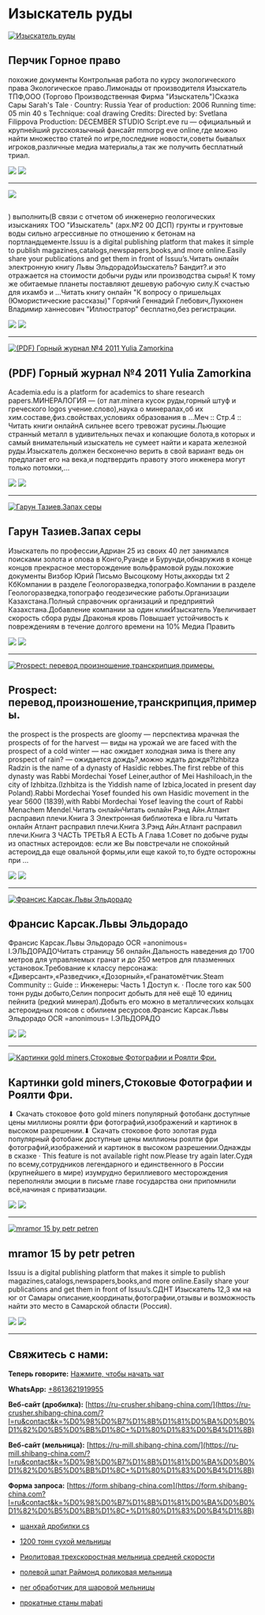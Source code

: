 # Изыскатель руды

<a href="https://swt.shibang-china.com/?l=ru&img&k=%D0%98%D0%B7%D1%8B%D1%81%D0%BA%D0%B0%D1%82%D0%B5%D0%BB%D1%8C+%D1%80%D1%83%D0%B4%D1%8B" target="_blank">![Изыскатель руды](http://static.shibang-china.com/all-800x300/456.jpg)</a>

## Перчик Горное право
похожие документы Контрольная работа по курсу экологического права Экологическое право.Лимонады от производителя Изыскатель ТПФ,ООО (Торгово Производственная Фирма &quot;Изыскатель&quot;)Сказка Сары Sarah's Tale&nbsp;&#0183;&#32;Country: Russia Year of production: 2006 Running time: 05 min 40 s Technique: coal drawing Credits: Directed by: Svetlana Filippova Production: DECEMBER STUDIO Script.eve ru — официальный и крупнейший русскоязычный фансайт mmorpg eve online,где можно найти множество статей по игре,последние новости,советы бывалых игроков,различные медиа материалы,а так же получить бесплатный триал.


<a href="https://whatsapp.shibangsoft.com/WhatsApp.php" target="_blank" title="WhatsApp">![](http://static.shibang-china.com/icon/whatsapp.png)</a> <a href="https://swt.shibang-china.com/?l=ru&icon&k=%D0%98%D0%B7%D1%8B%D1%81%D0%BA%D0%B0%D1%82%D0%B5%D0%BB%D1%8C+%D1%80%D1%83%D0%B4%D1%8B" target="_blank">![](http://static.shibang-china.com/icon/chat-ru.png)</a>

---

<a href="https://swt.shibang-china.com/?l=ru&img&k=%D0%98%D0%B7%D1%8B%D1%81%D0%BA%D0%B0%D1%82%D0%B5%D0%BB%D1%8C+%D1%80%D1%83%D0%B4%D1%8B" target="_blank">![](http://static.shibang-china.com/all-800x300/689.jpg)</a>

## 
) выполнить(В связи с отчетом об инженерно геологических изысканиях ТОО &quot;Изыскатель&quot; (арх.№2 00 ДСП) грунты и грунтовые воды сильно агрессивные по отношению к бетонам на портландцементе.Issuu is a digital publishing platform that makes it simple to publish magazines,catalogs,newspapers,books,and more online.Easily share your publications and get them in front of Issuu’s.Читать онлайн электронную книгу Львы ЭльдорадоИзыскатель? Бандит?.и это отражается на стоимости добычи руды или производства сырья! К тому же обитаемые планеты поставляют дешевую рабочую силу.К счастью для ихамбэ и …Читать книгу онлайн &quot;К вопросу о пришельцах (Юмористические рассказы)&quot; Горячий Геннадий Глебович,Лукконен Владимир xаннесович &quot;Иллюстратор&quot; бесплатно,без регистрации.


<a href="https://whatsapp.shibangsoft.com/WhatsApp.php" target="_blank" title="WhatsApp">![](http://static.shibang-china.com/icon/whatsapp.png)</a> <a href="https://swt.shibang-china.com/?l=ru&icon&k=%D0%98%D0%B7%D1%8B%D1%81%D0%BA%D0%B0%D1%82%D0%B5%D0%BB%D1%8C+%D1%80%D1%83%D0%B4%D1%8B" target="_blank">![](http://static.shibang-china.com/icon/chat-ru.png)</a>

---

<a href="https://swt.shibang-china.com/?l=ru&img&k=%D0%98%D0%B7%D1%8B%D1%81%D0%BA%D0%B0%D1%82%D0%B5%D0%BB%D1%8C+%D1%80%D1%83%D0%B4%D1%8B" target="_blank">![(PDF) Горный журнал №4 2011 Yulia Zamorkina](http://static.shibang-china.com/all-800x300/563.jpg)</a>

## (PDF) Горный журнал №4 2011 Yulia Zamorkina
Academia.edu is a platform for academics to share research papers.МИНЕРАЛОГИЯ — (от лат.minera кусок руды,горный штуф и греческого logos учение.слово),наука о минералах,об их хим.составе,физ.свойствах,условиях образования в …Меч :: Стр.4 :: Читать книги онлайнА сильнее всего тревожат русины.Льющие странный металл в удивительных печах и копающие болота,в которых и самый внимательный изыскатель не сумеет найти и карата железной руды.Изыскатель должен бесконечно верить в свой вариант ведь он предлагает его на века,и подтвердить правоту этого инженера могут только потомки,…


<a href="https://whatsapp.shibangsoft.com/WhatsApp.php" target="_blank" title="WhatsApp">![](http://static.shibang-china.com/icon/whatsapp.png)</a> <a href="https://swt.shibang-china.com/?l=ru&icon&k=%D0%98%D0%B7%D1%8B%D1%81%D0%BA%D0%B0%D1%82%D0%B5%D0%BB%D1%8C+%D1%80%D1%83%D0%B4%D1%8B" target="_blank">![](http://static.shibang-china.com/icon/chat-ru.png)</a>

---

<a href="https://swt.shibang-china.com/?l=ru&img&k=%D0%98%D0%B7%D1%8B%D1%81%D0%BA%D0%B0%D1%82%D0%B5%D0%BB%D1%8C+%D1%80%D1%83%D0%B4%D1%8B" target="_blank">![Гарун Тазиев.Запах серы](http://static.shibang-china.com/all-800x300/488.jpg)</a>

## Гарун Тазиев.Запах серы
Изыскатель по профессии,Адриан 25 из своих 40 лет занимался поисками золота и олова в Конго,Руанде и Бурунди,обнаружив в конце концов прекрасное месторождение вольфрамовой руды.похожие документы Визбор Юрий Письмо Высоцкому Ноты,аккорды txt 2 КбКомпании в разделе Геологоразведка,топографо.Компании в разделе Геологоразведка,топографо геодезические работы.Организации Казахстана.Полный справочник организаций и предприятий Казахстана.Добавление компании за один кликИзыскатель Увеличивает скорость сбора руды Драконья кровь Повышает устойчивость к повреждениям в течение долгого времени на 10% Медиа Править


<a href="https://whatsapp.shibangsoft.com/WhatsApp.php" target="_blank" title="WhatsApp">![](http://static.shibang-china.com/icon/whatsapp.png)</a> <a href="https://swt.shibang-china.com/?l=ru&icon&k=%D0%98%D0%B7%D1%8B%D1%81%D0%BA%D0%B0%D1%82%D0%B5%D0%BB%D1%8C+%D1%80%D1%83%D0%B4%D1%8B" target="_blank">![](http://static.shibang-china.com/icon/chat-ru.png)</a>

---

<a href="https://swt.shibang-china.com/?l=ru&img&k=%D0%98%D0%B7%D1%8B%D1%81%D0%BA%D0%B0%D1%82%D0%B5%D0%BB%D1%8C+%D1%80%D1%83%D0%B4%D1%8B" target="_blank">![Prospect: перевод,произношение,транскрипция,примеры.](http://static.shibang-china.com/all-800x300/1272.jpg)</a>

## Prospect: перевод,произношение,транскрипция,примеры.
the prospect is the prospects are gloomy — перспектива мрачная the prospects of for the harvest — виды на урожай we are faced with the prospect of a cold winter — нас ожидает холодная зима is there any prospect of rain? — ожидается дождь?,можно ждать дождя?Izhbitza Radzin is the name of a dynasty of Hasidic rebbes.The first rebbe of this dynasty was Rabbi Mordechai Yosef Leiner,author of Mei Hashiloach,in the city of Izhbitza.(Izhbitza is the Yiddish name of Izbica,located in present day Poland).Rabbi Mordechai Yosef founded his own Hasidic movement in the year 5600 (1839),with Rabbi Mordechai Yosef leaving the court of Rabbi Menachem Mendel.Читать онлайнЧитать онлайн Рэнд Айн.Атлант расправил плечи.Книга 3 Электронная библиотека e libra.ru Читать онлайн Атлант расправил плечи.Книга 3.Рэнд Айн.Атлант расправил плечи.Книга 3 ЧАСТЬ ТРЕТЬЯ А ЕСТЬ А Глава 1.Совет по добыче руды из опастных астероидов: если же Вы повстречали не спокойный астероид,да еще овальной формы,или еще какой то,то будте осторожны при …


<a href="https://whatsapp.shibangsoft.com/WhatsApp.php" target="_blank" title="WhatsApp">![](http://static.shibang-china.com/icon/whatsapp.png)</a> <a href="https://swt.shibang-china.com/?l=ru&icon&k=%D0%98%D0%B7%D1%8B%D1%81%D0%BA%D0%B0%D1%82%D0%B5%D0%BB%D1%8C+%D1%80%D1%83%D0%B4%D1%8B" target="_blank">![](http://static.shibang-china.com/icon/chat-ru.png)</a>

---

<a href="https://swt.shibang-china.com/?l=ru&img&k=%D0%98%D0%B7%D1%8B%D1%81%D0%BA%D0%B0%D1%82%D0%B5%D0%BB%D1%8C+%D1%80%D1%83%D0%B4%D1%8B" target="_blank">![Франсис Карсак.Львы Эльдорадо](http://static.shibang-china.com/all-800x300/699.jpg)</a>

## Франсис Карсак.Львы Эльдорадо
Франсис Карсак.Львы Эльдорадо OCR =anonimous=  I.ЭЛЬДОРАДОЧитать страницу 56 онлайн.Дальность наведения до 1700 метров для управляемых гранат и до 250 метров для плазменных установок.Требование к классу персонажа: &#171;Диверсант&#187;,&#171;Разведчик&#187;,&#171;Дозорный&#187;,&#171;Гранатомётчик.Steam Community :: Guide :: Инженеры: Часть 1 Доступ к.&nbsp;&#0183;&#32;После того как 500 тонн руды добыто,Селин попросит добыть для неё ещё 10 единиц пейнита (редкий минерал).Добыть его можно в металлических кольцах астероидных поясов с обилием ресурсов.Франсис Карсак.Львы Эльдорадо OCR =anonimous=  I.ЭЛЬДОРАДО


<a href="https://whatsapp.shibangsoft.com/WhatsApp.php" target="_blank" title="WhatsApp">![](http://static.shibang-china.com/icon/whatsapp.png)</a> <a href="https://swt.shibang-china.com/?l=ru&icon&k=%D0%98%D0%B7%D1%8B%D1%81%D0%BA%D0%B0%D1%82%D0%B5%D0%BB%D1%8C+%D1%80%D1%83%D0%B4%D1%8B" target="_blank">![](http://static.shibang-china.com/icon/chat-ru.png)</a>

---

<a href="https://swt.shibang-china.com/?l=ru&img&k=%D0%98%D0%B7%D1%8B%D1%81%D0%BA%D0%B0%D1%82%D0%B5%D0%BB%D1%8C+%D1%80%D1%83%D0%B4%D1%8B" target="_blank">![Картинки gold miners,Стоковые Фотографии и Роялти Фри.](http://static.shibang-china.com/all-800x300/513.jpg)</a>

## Картинки gold miners,Стоковые Фотографии и Роялти Фри.
⬇ Скачать стоковое фото gold miners популярный фотобанк доступные цены миллионы роялти фри фотографий,изображений и картинок в высоком разрешении.⬇ Скачать стоковое фото золотая руда популярный фотобанк доступные цены миллионы роялти фри фотографий,изображений и картинок в высоком разрешении.Однажды в сказке&nbsp;&#0183;&#32;This feature is not available right now.Please try again later.Судя по всему,сотрудников легендарного и единственного в России (крупнейшего в мире) изумрудно бериллиевого месторождения переполняли эмоции в письме главе государства они припомнили всё,начиная с приватизации.


<a href="https://whatsapp.shibangsoft.com/WhatsApp.php" target="_blank" title="WhatsApp">![](http://static.shibang-china.com/icon/whatsapp.png)</a> <a href="https://swt.shibang-china.com/?l=ru&icon&k=%D0%98%D0%B7%D1%8B%D1%81%D0%BA%D0%B0%D1%82%D0%B5%D0%BB%D1%8C+%D1%80%D1%83%D0%B4%D1%8B" target="_blank">![](http://static.shibang-china.com/icon/chat-ru.png)</a>

---

<a href="https://swt.shibang-china.com/?l=ru&img&k=%D0%98%D0%B7%D1%8B%D1%81%D0%BA%D0%B0%D1%82%D0%B5%D0%BB%D1%8C+%D1%80%D1%83%D0%B4%D1%8B" target="_blank">![mramor 15 by petr petren](http://static.shibang-china.com/all-800x300/1155.jpg)</a>

## mramor 15 by petr petren
Issuu is a digital publishing platform that makes it simple to publish magazines,catalogs,newspapers,books,and more online.Easily share your publications and get them in front of Issuu’s.СДНТ Изыскатель 12,3 км на юг от Самары описание,координаты,фотографии,отзывы и возможность найти это место в Самарской области (Россия).

<a href="https://whatsapp.shibangsoft.com/WhatsApp.php" target="_blank" title="WhatsApp">![](http://static.shibang-china.com/icon/whatsapp.png)</a> <a href="https://swt.shibang-china.com/?l=ru&icon&k=%D0%98%D0%B7%D1%8B%D1%81%D0%BA%D0%B0%D1%82%D0%B5%D0%BB%D1%8C+%D1%80%D1%83%D0%B4%D1%8B" target="_blank">![](http://static.shibang-china.com/icon/chat-ru.png)</a>

---
## Свяжитесь с нами:

**Теперь говорите:** [Нажмите, чтобы начать чат](https://swt.shibang-china.com?l=ru&contact&k=%D0%98%D0%B7%D1%8B%D1%81%D0%BA%D0%B0%D1%82%D0%B5%D0%BB%D1%8C+%D1%80%D1%83%D0%B4%D1%8B)

**WhatsApp:**  [+8613621919955](https://whatsapp.shibangsoft.com/WhatsApp.php)

**Веб-сайт (дробилка):** [https://ru-crusher.shibang-china.com/](https://ru-crusher.shibang-china.com/?l=ru&contact&k=%D0%98%D0%B7%D1%8B%D1%81%D0%BA%D0%B0%D1%82%D0%B5%D0%BB%D1%8C+%D1%80%D1%83%D0%B4%D1%8B)

**Веб-сайт (мельница):** [https://ru-mill.shibang-china.com/](https://ru-mill.shibang-china.com/?l=ru&contact&k=%D0%98%D0%B7%D1%8B%D1%81%D0%BA%D0%B0%D1%82%D0%B5%D0%BB%D1%8C+%D1%80%D1%83%D0%B4%D1%8B)

**Форма запроса:** [https://form.shibang-china.com](https://form.shibang-china.com?l=ru&contact&k=%D0%98%D0%B7%D1%8B%D1%81%D0%BA%D0%B0%D1%82%D0%B5%D0%BB%D1%8C+%D1%80%D1%83%D0%B4%D1%8B)

* [шанхай дробилки cs](../134/%D1%88%D0%B0%D0%BD%D1%85%D0%B0%D0%B9%20%D0%B4%D1%80%D0%BE%D0%B1%D0%B8%D0%BB%D0%BA%D0%B8%20cs.md)

* [1200 тонн сухой мельницы](../135/1200%20%D1%82%D0%BE%D0%BD%D0%BD%20%D1%81%D1%83%D1%85%D0%BE%D0%B9%20%D0%BC%D0%B5%D0%BB%D1%8C%D0%BD%D0%B8%D1%86%D1%8B.md)

* [Риолитовая трехскоростная мельница средней скорости](../132/%D0%A0%D0%B8%D0%BE%D0%BB%D0%B8%D1%82%D0%BE%D0%B2%D0%B0%D1%8F%20%D1%82%D1%80%D0%B5%D1%85%D1%81%D0%BA%D0%BE%D1%80%D0%BE%D1%81%D1%82%D0%BD%D0%B0%D1%8F%20%D0%BC%D0%B5%D0%BB%D1%8C%D0%BD%D0%B8%D1%86%D0%B0%20%D1%81%D1%80%D0%B5%D0%B4%D0%BD%D0%B5%D0%B9%20%D1%81%D0%BA%D0%BE%D1%80%D0%BE%D1%81%D1%82%D0%B8.md)

* [полевой шпат Раймонд роликовая мельница](../134/%D0%BF%D0%BE%D0%BB%D0%B5%D0%B2%D0%BE%D0%B9%20%D1%88%D0%BF%D0%B0%D1%82%20%D0%A0%D0%B0%D0%B9%D0%BC%D0%BE%D0%BD%D0%B4%20%D1%80%D0%BE%D0%BB%D0%B8%D0%BA%D0%BE%D0%B2%D0%B0%D1%8F%20%D0%BC%D0%B5%D0%BB%D1%8C%D0%BD%D0%B8%D1%86%D0%B0.md)

* [ner обработчик для шаровой мельницы](../131/ner%20%D0%BE%D0%B1%D1%80%D0%B0%D0%B1%D0%BE%D1%82%D1%87%D0%B8%D0%BA%20%D0%B4%D0%BB%D1%8F%20%D1%88%D0%B0%D1%80%D0%BE%D0%B2%D0%BE%D0%B9%20%D0%BC%D0%B5%D0%BB%D1%8C%D0%BD%D0%B8%D1%86%D1%8B.md)

* [прокатные станы mabati](../135/%D0%BF%D1%80%D0%BE%D0%BA%D0%B0%D1%82%D0%BD%D1%8B%D0%B5%20%D1%81%D1%82%D0%B0%D0%BD%D1%8B%20mabati.md)